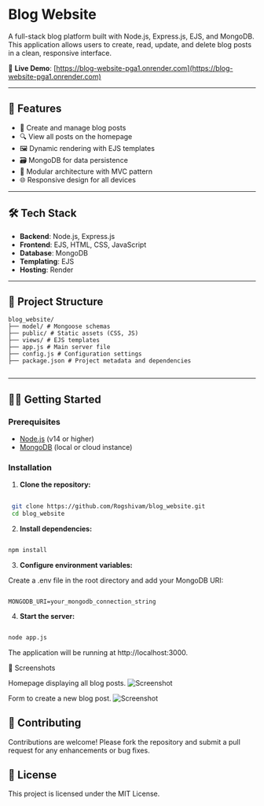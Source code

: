 # Blog Website

A full-stack blog platform built with Node.js, Express.js, EJS, and MongoDB. This application allows users to create, read, update, and delete blog posts in a clean, responsive interface.

🔗 **Live Demo**: [https://blog-website-pga1.onrender.com](https://blog-website-pga1.onrender.com)

---

## 🚀 Features

- 📝 Create and manage blog posts
- 🔍 View all posts on the homepage
- 🖼️ Dynamic rendering with EJS templates
- 🗃️ MongoDB for data persistence
- 🧩 Modular architecture with MVC pattern
- 🌐 Responsive design for all devices

---

## 🛠️ Tech Stack

- **Backend**: Node.js, Express.js
- **Frontend**: EJS, HTML, CSS, JavaScript
- **Database**: MongoDB
- **Templating**: EJS
- **Hosting**: Render

---

## 📂 Project Structure

```structure
blog_website/
├── model/ # Mongoose schemas
├── public/ # Static assets (CSS, JS)
├── views/ # EJS templates
├── app.js # Main server file
├── config.js # Configuration settings
├── package.json # Project metadata and dependencies


```

---

## 🧑‍💻 Getting Started

### Prerequisites

- [Node.js](https://nodejs.org/) (v14 or higher)
- [MongoDB](https://www.mongodb.com/) (local or cloud instance)

### Installation

1. **Clone the repository:**
  ```bash
   
   git clone https://github.com/Rogshivam/blog_website.git
   cd blog_website
  ```
2. **Install dependencies:**

  ```bash
  
  npm install
  ```
3. **Configure environment variables:**

Create a .env file in the root directory and add your MongoDB URI:

  ```env
  
  MONGODB_URI=your_mongodb_connection_string
  ```
4. **Start the server:**

  ```bash
  
  node app.js
  ```
The application will be running at http://localhost:3000.

📸 Screenshots

Homepage displaying all blog posts.
![ Screenshot](https://res.cloudinary.com/dn0bmsj49/image/upload/v1746998202/bszpuuqoyc1db2lshwl9.png)

Form to create a new blog post.
![ Screenshot](https://res.cloudinary.com/dn0bmsj49/image/upload/v1748438672/otqnbvnydpgihvnzjmiw.png)
## 🤝 Contributing
Contributions are welcome! Please fork the repository and submit a pull request for any enhancements or bug fixes.

## 📄 License
This project is licensed under the MIT License.
